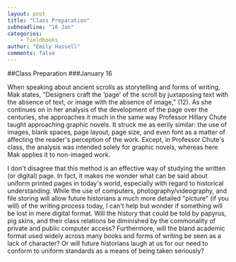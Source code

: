 ```yaml
---
layout: post
title: "Class Preparation"
subheadline: "16 Jan"
categories:
    - fieldbooks
author: "Emily Hassell"
comments: false
---
```


##Class Preparation
###January 16

When speaking about ancient scrolls as storytelling and forms of writing, Mak states, "Designers craft the ‘page’ of the scroll by juxtaposing text with the absence of text, or image with the absence of image," (12).  As she continues on in her analysis of the development of the page over the centuries, she approaches it much in the same way Professor Hillary Chute taught approaching graphic novels. It struck me as eerily similar: the use of images, blank spaces, page layout, page size, and even font as a matter of affecting the reader's perception of the work. Except, in Professor Chute's class, the analysis was intended solely for graphic novels, whereas here Mak applies it to non-imaged work. 

I don't disagree that this method is an effective way of studying the written (or digital) page. In fact, it makes me wonder what can be said about uniform printed pages in today's world, especially with regard to historical understanding. While the use of computers, photography/videography, and file storing will allow future historians a much more detailed "picture" (if you will) of the writing process today, I can't help but wonder if something will be lost in mere digital format. Will the history that could be told by papyrus, pig skins, and their class relations be diminished by the commonality of private and public computer access? Furthermore, will the bland academic format used widely across many books and forms of writing be seen as a lack of character? Or will future historians laugh at us for our need to conform to uniform standards as a means of being taken seriously?